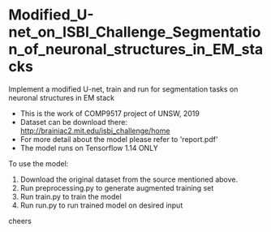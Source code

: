 # Modified_U-net_on_ISBI_Challenge_Segmentation_of_neuronal_structures_in_EM_stacks
Implement a modified U-net, train and run for segmentation tasks on neuronal structures in EM stack
* This is the work of COMP9517 project of UNSW, 2019
* Dataset can be download there: http://brainiac2.mit.edu/isbi_challenge/home
* For more detail about the model please refer to 'report.pdf'
* The model runs on Tensorflow 1.14 ONLY

To use the model:
1. Download the original dataset from the source mentioned above.
2. Run preprocessing.py to generate augmented training set
3. Run train.py to train the model 
4. Run run.py to run trained model on desired input

cheers
